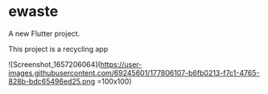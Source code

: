 # ewaste

A new Flutter project.

This project is a recycling app

![Screenshot_1657206064](https://user-images.githubusercontent.com/69245601/177806107-b6fb0213-f7c1-4765-828b-bdc65496ed25.png =100x100)
